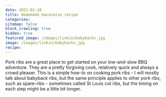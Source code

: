 ```yaml
---
date: 2021-01-18
title: Homemade baconaise recipe
categories:
sitemap: false
block_crawling: true
hidden: true
featured_image: /images/linkin/babybacks.jpg
image: /images/linkin/babybacks.jpg
recipe:
---
```


Pork ribs are a great place to get started on your low-and-slow BBQ adventure. They are a pretty forgiving cook, relatively quick and always a crowd pleaser. This is a simple how-to on cooking pork ribs - I will mostly talk about babyback ribs, but the same principle applies to other pork ribs, such as spare-ribs - sometimes called St Louis cut ribs, but the timing on each step might be a little bit longer.
